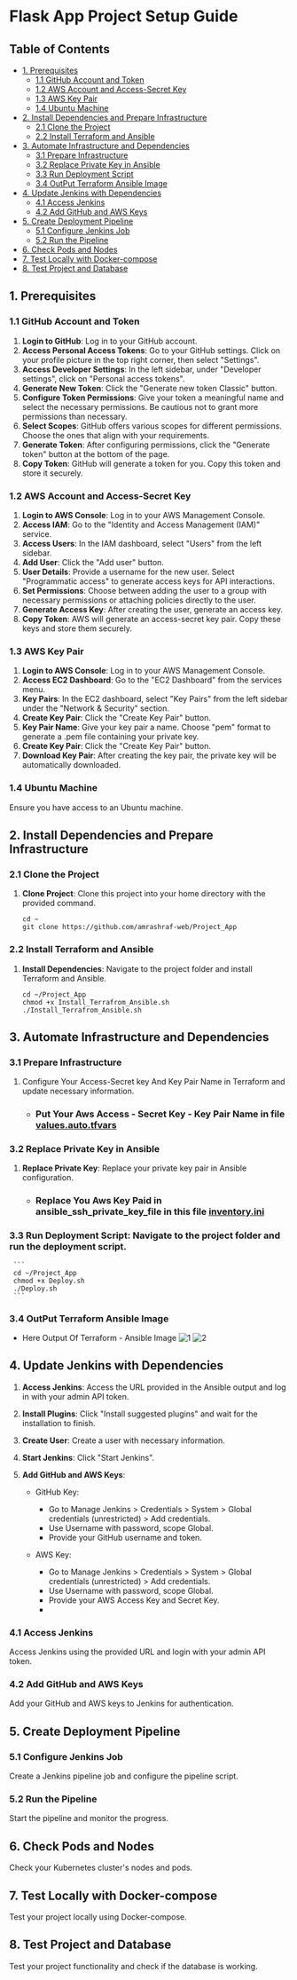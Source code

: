 # Flask App Project Setup Guide

## Table of Contents
- [1. Prerequisites](#1-prerequisites)
  - [1.1 GitHub Account and Token](#11-github-account-and-token)
  - [1.2 AWS Account and Access-Secret Key](#12-aws-account-and-access-secret-key)
  - [1.3 AWS Key Pair](#13-aws-key-pair)
  - [1.4 Ubuntu Machine](#14-ubuntu-machine)
- [2. Install Dependencies and Prepare Infrastructure](#2-install-dependencies-and-prepare-infrastructure)
  - [2.1 Clone the Project](#21-clone-the-project)
  - [2.2 Install Terraform and Ansible](#22-install-terraform-and-ansible)
- [3. Automate Infrastructure and Dependencies](#3-automate-infrastructure-and-dependencies)
  - [3.1 Prepare Infrastructure](#31-prepare-infrastructure)
  - [3.2 Replace Private Key in Ansible](#32-replace-private-key-in-ansible)
  - [3.3 Run Deployment Script](#33-run-deployment-script)
  - [3.4 OutPut Terraform Ansible Image](#34-OutPut-Terraform-Ansible-Image)
- [4. Update Jenkins with Dependencies](#4-update-jenkins-with-dependencies)
  - [4.1 Access Jenkins](#41-access-jenkins)
  - [4.2 Add GitHub and AWS Keys](#42-add-github-and-aws-keys)
- [5. Create Deployment Pipeline](#5-create-deployment-pipeline)
  - [5.1 Configure Jenkins Job](#51-configure-jenkins-job)
  - [5.2 Run the Pipeline](#52-run-the-pipeline)
- [6. Check Pods and Nodes](#6-check-pods-and-nodes)
- [7. Test Locally with Docker-compose](#7-test-locally-with-docker-compose)
- [8. Test Project and Database](#8-test-project-and-database)

## 1. Prerequisites

### 1.1 GitHub Account and Token

1. **Login to GitHub**: Log in to your GitHub account.
2. **Access Personal Access Tokens**: Go to your GitHub settings. Click on your profile picture in the top right corner, then select "Settings".
3. **Access Developer Settings**: In the left sidebar, under "Developer settings", click on "Personal access tokens".
4. **Generate New Token**: Click the "Generate new token Classic" button.
5. **Configure Token Permissions**: Give your token a meaningful name and select the necessary permissions. Be cautious not to grant more permissions than necessary.
6. **Select Scopes**: GitHub offers various scopes for different permissions. Choose the ones that align with your requirements.
7. **Generate Token**: After configuring permissions, click the "Generate token" button at the bottom of the page.
8. **Copy Token**: GitHub will generate a token for you. Copy this token and store it securely.

### 1.2 AWS Account and Access-Secret Key

1. **Login to AWS Console**: Log in to your AWS Management Console.
2. **Access IAM**: Go to the "Identity and Access Management (IAM)" service.
3. **Access Users**: In the IAM dashboard, select "Users" from the left sidebar.
4. **Add User**: Click the "Add user" button.
5. **User Details**: Provide a username for the new user. Select "Programmatic access" to generate access keys for API interactions.
6. **Set Permissions**: Choose between adding the user to a group with necessary permissions or attaching policies directly to the user.
7. **Generate Access Key**: After creating the user, generate an access key.
8. **Copy Token**: AWS will generate an access-secret key pair. Copy these keys and store them securely.

### 1.3 AWS Key Pair

1. **Login to AWS Console**: Log in to your AWS Management Console.
2. **Access EC2 Dashboard**: Go to the "EC2 Dashboard" from the services menu.
3. **Key Pairs**: In the EC2 dashboard, select "Key Pairs" from the left sidebar under the "Network & Security" section.
4. **Create Key Pair**: Click the "Create Key Pair" button.
5. **Key Pair Name**: Give your key pair a name. Choose "pem" format to generate a .pem file containing your private key.
6. **Create Key Pair**: Click the "Create Key Pair" button.
7. **Download Key Pair**: After creating the key pair, the private key will be automatically downloaded.

### 1.4 Ubuntu Machine
  Ensure you have access to an Ubuntu machine.

## 2. Install Dependencies and Prepare Infrastructure

### 2.1 Clone the Project
  1. **Clone Project**: Clone this project into your home directory with the provided command.
     ```
     cd ~
     git clone https://github.com/amrashraf-web/Project_App
     ```

### 2.2 Install Terraform and Ansible

  1. **Install Dependencies**: Navigate to the project folder and install Terraform and Ansible.
     ```
     cd ~/Project_App
     chmod +x Install_Terrafrom_Ansible.sh
     ./Install_Terrafrom_Ansible.sh
     ```



## 3. Automate Infrastructure and Dependencies

### 3.1 Prepare Infrastructure
  1. Configure Your Access-Secret key And Key Pair Name in Terraform and update necessary information.
     - ### Put Your Aws Access - Secret Key - Key Pair Name in file [values.auto.tfvars](https://github.com/amrashraf-web/Project_App/blob/master/Terraform_Files/values.auto.tfvars)
     
### 3.2 Replace Private Key in Ansible
1. **Replace Private Key**: Replace your private key pair in Ansible configuration.
     - ### Replace You Aws Key Paid in ansible_ssh_private_key_file in this file [inventory.ini](https://github.com/amrashraf-web/Project_App/blob/master/Ansible_Files/inventory.ini)
   
### 3.3 **Run Deployment Script**: Navigate to the project folder and run the deployment script.
     ```
     cd ~/Project_App
     chmod +x Deploy.sh
     ./Deploy.sh
     ```
### 3.4 **OutPut Terraform Ansible Image**
  - Here Output Of Terraform - Ansible Image
    ![1](https://github.com/amrashraf-web/Project_App/assets/82893114/456638cc-d6f6-4269-ae45-2d02a626afb7)
    ![2](https://github.com/amrashraf-web/Project_App/assets/82893114/2a830cfe-ba7f-4193-87cb-f75d8f76b5d0)


   

## 4. Update Jenkins with Dependencies

1. **Access Jenkins**: Access the URL provided in the Ansible output and log in with your admin API token.
2. **Install Plugins**: Click "Install suggested plugins" and wait for the installation to finish.
3. **Create User**: Create a user with necessary information.
4. **Start Jenkins**: Click "Start Jenkins".
5. **Add GitHub and AWS Keys**:

   - GitHub Key:
     - Go to Manage Jenkins > Credentials > System > Global credentials (unrestricted) > Add credentials.
     - Use Username with password, scope Global.
     - Provide your GitHub username and token.

   - AWS Key:
     - Go to Manage Jenkins > Credentials > System > Global credentials (unrestricted) > Add credentials.
     - Use Username with password, scope Global.
     - Provide your AWS Access Key and Secret Key.
     - 
### 4.1 Access Jenkins
Access Jenkins using the provided URL and login with your admin API token.

### 4.2 Add GitHub and AWS Keys
Add your GitHub and AWS keys to Jenkins for authentication.

## 5. Create Deployment Pipeline

### 5.1 Configure Jenkins Job
Create a Jenkins pipeline job and configure the pipeline script.

### 5.2 Run the Pipeline
Start the pipeline and monitor the progress.

## 6. Check Pods and Nodes

Check your Kubernetes cluster's nodes and pods.

## 7. Test Locally with Docker-compose

Test your project locally using Docker-compose.

## 8. Test Project and Database

Test your project functionality and check if the database is working.

